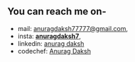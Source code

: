 ## You can reach me on-
- mail: anuragdaksh77777@gmail.com, 
- insta: [__anuragdaksh7__](https://www.instagram.com/__anuragdaksh7__/), 
- linkedin: [anurag daksh](https://www.linkedin.com/in/anurag-daksh-42b692228/)
- codechef: [Anurag Daksh](https://www.codechef.com/users/anuargdaksh77)